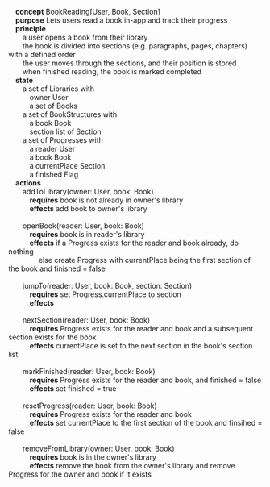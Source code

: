 &emsp;**concept** BookReading[User, Book, Section]\
&emsp;**purpose** Lets users read a book in-app and track their progress\
&emsp;**principle** \
&emsp;&emsp;a user opens a book from their library\
&emsp;&emsp;the book is divided into sections (e.g. paragraphs, pages, chapters) with a defined order\
&emsp;&emsp;the user moves through the sections, and their position is stored\
&emsp;&emsp;when finished reading, the book is marked completed\
&emsp;**state**\
&emsp;&emsp;a set of Libraries with \
&emsp;&emsp;&emsp;owner User\
&emsp;&emsp;&emsp;a set of Books\
&emsp;&emsp;a set of BookStructures with \
&emsp;&emsp;&emsp;a book Book\
&emsp;&emsp;&emsp;section list of Section\
&emsp;&emsp;a set of Progresses with\
&emsp;&emsp;&emsp;a reader User\
&emsp;&emsp;&emsp;a book Book\
&emsp;&emsp;&emsp;a currentPlace Section\
&emsp;&emsp;&emsp;a finished Flag\
&emsp;**actions**\
&emsp;&emsp;addToLibrary(owner: User, book: Book)\
&emsp;&emsp;&emsp;**requires** book is not already in owner's library\
&emsp;&emsp;&emsp;**effects** add book to owner's library<br /><br />
&emsp;&emsp;openBook(reader: User, book: Book)\
&emsp;&emsp;&emsp;**requires** book is in reader's library\
&emsp;&emsp;&emsp;**effects** if a Progress exists for the reader and book already, do nothing\
&emsp;&emsp;&emsp;&emsp; else create Progress with currentPlace being the first section of the book and finished = false<br /><br />
&emsp;&emsp;jumpTo(reader: User, book: Book, section: Section)\
&emsp;&emsp;&emsp;**requires** set Progress.currentPlace to section\
&emsp;&emsp;&emsp;**effects** <br /><br />
&emsp;&emsp;nextSection(reader: User, book: Book)\
&emsp;&emsp;&emsp;**requires** Progress exists for the reader and book and a subsequent section exists for the book\
&emsp;&emsp;&emsp;**effects** currentPlace is set to the next section in the book's section list<br /><br />
&emsp;&emsp;markFinished(reader: User, book: Book)\
&emsp;&emsp;&emsp;**requires** Progress exists for the reader and book, and finished = false\
&emsp;&emsp;&emsp;**effects** set finished = true<br /><br />
&emsp;&emsp;resetProgress(reader: User, book: Book)\
&emsp;&emsp;&emsp;**requires** Progress exists for the reader and book\
&emsp;&emsp;&emsp;**effects** set currentPlace to the first section of the book and finsihed = false<br /><br />
&emsp;&emsp;removeFromLibrary(owner: User, book: Book)\
&emsp;&emsp;&emsp;**requires** book is in the owner's library\
&emsp;&emsp;&emsp;**effects** remove the book from the owner's library and remove Progress for the owner and book if it exists